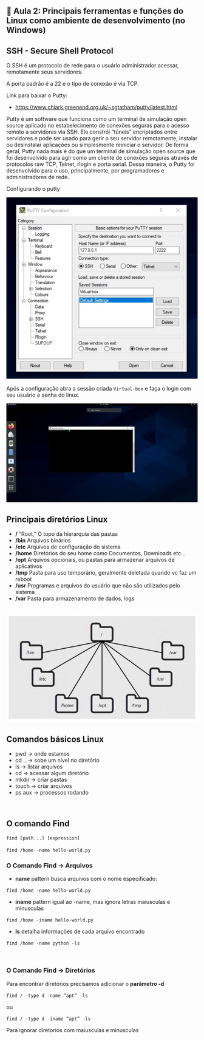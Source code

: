 ## 📌 Aula 2: Principais ferramentas e funções do Linux como ambiente de desenvolvimento (no Windows)

## SSH - Secure Shell Protocol
O SSH é um protocolo de rede para o usuário administrador acessar,
remotamente seus servidores.

A porta padrão é a 22 e o tipo de conexão é via TCP.

Link para baixar o Putty:
- https://www.chiark.greenend.org.uk/~sgtatham/putty/latest.html

Putty é um software que funciona como um terminal de simulação open source aplicado no estabelecimento de conexões seguras para o acesso remoto a servidores via SSH. Ele constrói “túneis” encriptados entre servidores e pode ser usado para gerir o seu servidor remotamente, instalar ou desinstalar aplicações ou simplesmente reiniciar o servidor. De forma geral, Putty nada mais é do que um terminal de simulação open source que foi desenvolvido para agir como um cliente de conexões seguras através de protocolos raw TCP, Telnet, rlogin e porta serial. Dessa maneira, o Putty foi desenvolvido para o uso, principalmente, por programadores e administradores de rede.

Configurando o putty

<img src="./assets/img-03.jpg">

Após a configuração abra a sessão criada ``Virtual-box`` e faça o login com seu usuário e senha do linux.

<img src="./assets/img-04.jpg">

<br>

## Principais diretórios Linux
- **/** “Root,” O topo da hierarquia das pastas
- **/bin** Arquivos binários
- **/etc** Arquivos de configuração do sistema
- **/home** Diretórios do seu home como Documentos, Downloads etc...
- **/opt** Arquivos opcionais, ou pastas para armazenar arquivos de aplicativos
- **/tmp** Pasta para uso temporário, geralmente deletada quando vc faz um reboot
- **/usr** Programas e arquivos do usuário que não são utilizados pelo sistema
- **/var** Pasta para armazenamento de dados, logs

<br>

<img src="./assets/img-05.jpg">

## Comandos básicos Linux
- pwd -> onde estamos
- cd .. -> sobe um nível no diretório
- ls -> listar arquivos
- cd -> acessar algum diretório
- mkdir -> criar pastas
- touch -> criar arquivos
- ps aux -> processos rodando

<br>

## O comando Find

```
find [path...] [expression]

find /home -name hello-world.py
```

### O Comando Find -> Arquivos
- **name** pattern busca arquivos com o nome especificado:
```
find /home -name hello-world.py
```

- **iname** pattern igual ao -name, mas ignora letras maiusculas e 
minusculas
```
find /home -iname hello-world.py
```

- **ls** detalha informações de cada arquivo encontrado
```
find /home -name python -ls
```

<br>

### O Comando Find -> Diretórios
Para encontrar diretórios precisamos adicionar o **parâmetro -d**
```
find / -type d -name “apt” -ls
```

ou

```
find / -type d -iname “apt” -ls
```

Para ignorar diretorios com maiusculas e minusculas
